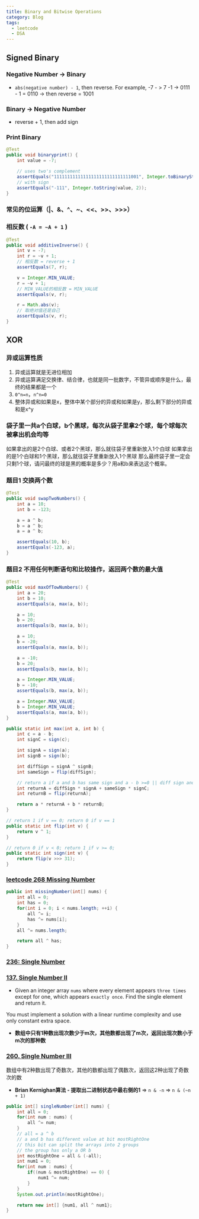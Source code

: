 ```yaml
---
title: Binary and Bitwise Operations
category: Blog
tags:
  - leetcode
  - DSA
---
```


## Signed Binary
### Negative Number -> Binary
- `abs(negative number) - 1`, then reverse. For example, -7 - > 7 -1 -> 0111 - 1 = 0110 -> then reverse = 1001
  
### Binary -> Negative Number
- reverse + 1, then add sign

### Print Binary
```java
@Test
public void binaryprint() {
    int value = -7;

    // uses two's complement
    assertEquals("11111111111111111111111111111001", Integer.toBinaryString(value));
    // with sign
    assertEquals("-111", Integer.toString(value, 2));
}
```


### 常见的位运算（|、&、^、~、<<、>>、>>>）

### 相反数 ( `-A = ~A + 1` )
```java
@Test
public void additiveInverse() {
    int v = -7;
    int r = ~v + 1;
    // 相反数 = reverse + 1
    assertEquals(7, r);

    v = Integer.MIN_VALUE;
    r = ~v + 1;
    // MIN_VALUE的相反数 = MIN_VALUE
    assertEquals(v, r);

    r = Math.abs(v);
    // 取绝对值还是自己
    assertEquals(v, r);
}
```


## XOR

### 异或运算性质
1. 异或运算就是无进位相加
2. 异或运算满足交换律、结合律，也就是同一批数字，不管异或顺序是什么，最终的结果都是一个
3. `0^n=n`，`n^n=0`
4. 整体异或和如果是x，整体中某个部分的异或和如果是y，那么剩下部分的异或和是x^y

### 袋子里一共a个白球，b个黑球，每次从袋子里拿2个球，每个球每次被拿出机会均等
如果拿出的是2个白球、或者2个黑球，那么就往袋子里重新放入1个白球
如果拿出的是1个白球和1个黑球，那么就往袋子里重新放入1个黑球
那么最终袋子里一定会只剩1个球，请问最终的球是黑的概率是多少？用a和b来表达这个概率。

### 题目1 交换两个数
```java
@Test
public void swapTwoNumbers() {
    int a = 10;
    int b = -123;

    a = a ^ b;
    b = a ^ b;
    a = a ^ b;

    assertEquals(10, b);
    assertEquals(-123, a);
}
```

### 题目2 不用任何判断语句和比较操作，返回两个数的最大值
```java
@Test
public void maxOfTowNumbers() {
    int a = 20;
    int b = 10;
    assertEquals(a, max(a, b));

    a = 10;
    b = 20;
    assertEquals(b, max(a, b));

    a = 10;
    b = -20;
    assertEquals(a, max(a, b));

    a = -10;
    b = 20;
    assertEquals(b, max(a, b));

    a = Integer.MIN_VALUE;
    b = -10;
    assertEquals(b, max(a, b));

    a = Integer.MAX_VALUE;
    b = Integer.MIN_VALUE;
    assertEquals(a, max(a, b));
}

public static int max(int a, int b) {
    int c = a - b;
    int signC = sign(c);

    int signA = sign(a);
    int signB = sign(b);

    int diffSign = signA ^ signB;
    int sameSign = flip(diffSign);

    // return a if a and b has same sign and a - b >=0 || diff sign and a >= 0
    int returnA = diffSign * signA + sameSign * signC;
    int returnB = flip(returnA);

    return a * returnA + b * returnB;
}

// return 1 if v == 0; return 0 if v == 1
public static int flip(int v) {
    return v ^ 1;
}

// return 0 if v < 0; return 1 if v >= 0;
public static int sign(int v) {
    return flip(v >>> 31);
}
```


### [leetcode 268 Missing Number](https://leetcode.com/problems/missing-number)
```java
public int missingNumber(int[] nums) {
    int all = 0;
    int has = 0;
    for(int i = 0; i < nums.length; ++i) {
        all ^= i;
        has ^= nums[i];
    }
    all ^= nums.length;

    return all ^ has;
}
```


### [236: Single Number](https://leetcode.com/problems/single-number)

### [137. Single Number II](https://leetcode.com/problems/single-number-ii)
- Given an integer array `nums` where every element appears `three times` except for one, which appears `exactly once`. 
Find the single element and return it.

You must implement a solution with a linear runtime complexity and use only constant extra space.
- **数组中只有1种数出现次数少于m次，其他数都出现了m次，返回出现次数小于m次的那种数**

### [260. Single Number III](https://leetcode.com/problems/single-number-iii) 
数组中有2种数出现了奇数次，其他的数都出现了偶数次，返回这2种出现了奇数次的数
- **Brian Kernighan算法 - 提取出二进制状态中最右侧的1** => `n & -n` => `n & (~n + 1)`
```java
public int[] singleNumber(int[] nums) {
    int all = 0;
    for(int num : nums) {
        all ^= num;
    }
    // all = a ^ b
    // a and b has different value at bit mostRightOne
    // this bit can split the arrays into 2 groups
    // the group has only a OR b
    int mostRightOne = all & (-all);
    int num1 = 0;
    for(int num : nums) {
        if((num & mostRightOne) == 0) {
            num1 ^= num;
        }
    } 
    System.out.println(mostRightOne);

    return new int[] {num1, all ^ num1};
}
```




